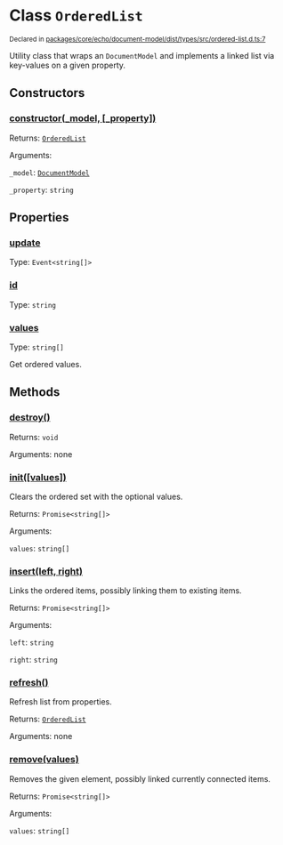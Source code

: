 # Class `OrderedList`
<sub>Declared in [packages/core/echo/document-model/dist/types/src/ordered-list.d.ts:7]()</sub>


Utility class that wraps an  `DocumentModel`  and implements a linked list via key-values on a given property.

## Constructors
### [constructor(_model, \[_property\])]()


Returns: <code>[OrderedList](/api/@dxos/client/classes/OrderedList)</code>

Arguments: 

`_model`: <code>[DocumentModel](/api/@dxos/client/classes/DocumentModel)</code>

`_property`: <code>string</code>

## Properties
### [update]()
Type: <code>Event&lt;string[]&gt;</code>
### [id]()
Type: <code>string</code>
### [values]()
Type: <code>string[]</code>

Get ordered values.

## Methods
### [destroy()]()


Returns: <code>void</code>

Arguments: none
### [init(\[values\])]()


Clears the ordered set with the optional values.

Returns: <code>Promise&lt;string[]&gt;</code>

Arguments: 

`values`: <code>string[]</code>
### [insert(left, right)]()


Links the ordered items, possibly linking them to existing items.

Returns: <code>Promise&lt;string[]&gt;</code>

Arguments: 

`left`: <code>string</code>

`right`: <code>string</code>
### [refresh()]()


Refresh list from properties.

Returns: <code>[OrderedList](/api/@dxos/client/classes/OrderedList)</code>

Arguments: none
### [remove(values)]()


Removes the given element, possibly linked currently connected items.

Returns: <code>Promise&lt;string[]&gt;</code>

Arguments: 

`values`: <code>string[]</code>